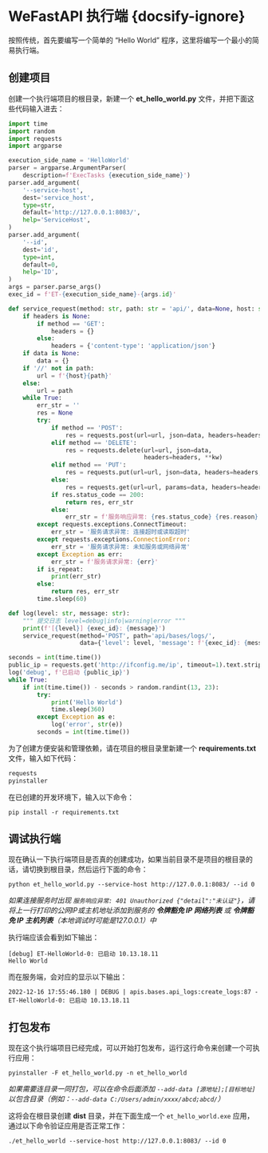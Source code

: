 # WeFastAPI 执行端 {docsify-ignore}

按照传统，首先要编写一个简单的 “Hello World” 程序，这里将编写一个最小的简易执行端。

## 创建项目

创建一个执行端项目的根目录，新建一个 **et_hello_world.py** 文件，并把下面这些代码输入进去：

```python
import time
import random
import requests
import argparse

execution_side_name = 'HelloWorld'
parser = argparse.ArgumentParser(
    description=f'ExecTasks {execution_side_name}')
parser.add_argument(
    '--service-host',
    dest='service_host',
    type=str,
    default='http://127.0.0.1:8083/',
    help='ServiceHost',
)
parser.add_argument(
    '--id',
    dest='id',
    type=int,
    default=0,
    help='ID',
)
args = parser.parse_args()
exec_id = f'ET-{execution_side_name}-{args.id}'

def service_request(method: str, path: str = 'api/', data=None, host: str = args.service_host, headers=None, is_repeat: bool = True, **kw):
    if headers is None:
        if method == 'GET':
            headers = {}
        else:
            headers = {'content-type': 'application/json'}
    if data is None:
        data = {}
    if '//' not in path:
        url = f'{host}{path}'
    else:
        url = path
    while True:
        err_str = ''
        res = None
        try:
            if method == 'POST':
                res = requests.post(url=url, json=data, headers=headers, **kw)
            elif method == 'DELETE':
                res = requests.delete(url=url, json=data,
                                      headers=headers, **kw)
            elif method == 'PUT':
                res = requests.put(url=url, json=data, headers=headers, **kw)
            else:
                res = requests.get(url=url, params=data, headers=headers, **kw)
            if res.status_code == 200:
                return res, err_str
            else:
                err_str = f'服务响应异常: {res.status_code} {res.reason} {res.text}'
        except requests.exceptions.ConnectTimeout:
            err_str = '服务请求异常: 连接超时或读取超时'
        except requests.exceptions.ConnectionError:
            err_str = '服务请求异常: 未知服务或网络异常'
        except Exception as err:
            err_str = f'服务请求异常: {err}'
        if is_repeat:
            print(err_str)
        else:
            return res, err_str
        time.sleep(60)

def log(level: str, message: str):
    """ 提交日志 level=debug|info|warning|error """
    print(f'[{level}] {exec_id}: {message}')
    service_request(method='POST', path='api/bases/logs/',
                    data={'level': level, 'message': f'{exec_id}: {message}'})

seconds = int(time.time())
public_ip = requests.get('http://ifconfig.me/ip', timeout=1).text.strip()
log('debug', f'已启动 {public_ip}')
while True:
    if int(time.time()) - seconds > random.randint(13, 23):
        try:
            print('Hello World')
            time.sleep(360)
        except Exception as e:
            log('error', str(e))
        seconds = int(time.time())
```

为了创建方便安装和管理依赖，请在项目的根目录里新建一个 **requirements.txt** 文件，输入如下代码：

```python
requests
pyinstaller
```

在已创建的开发环境下，输入以下命令：

```shell
pip install -r requirements.txt
```

## 调试执行端

现在确认一下执行端项目是否真的创建成功，如果当前目录不是项目的根目录的话，请切换到根目录，然后运行下面的命令：

```shell
python et_hello_world.py --service-host http://127.0.0.1:8083/ --id 0
```

*如果连接服务时出现 `服务响应异常: 401 Unauthorized {"detail":"未认证"}`，请将上一行打印的公网IP或主机地址添加到服务的 **令牌豁免 IP 网络列表** 或 **令牌豁免 IP 主机列表**（本地调试时可能是127.0.0.1）中*

执行端应该会看到如下输出：

```shell
[debug] ET-HelloWorld-0: 已启动 10.13.18.11
Hello World
```

而在服务端，会对应的显示以下输出：

```shell
2022-12-16 17:55:46.180 | DEBUG | apis.bases.api_logs:create_logs:87 - ET-HelloWorld-0: 已启动 10.13.18.11
```

## 打包发布

现在这个执行端项目已经完成，可以开始打包发布，运行这行命令来创建一个可执行应用：

```shell
pyinstaller -F et_hello_world.py -n et_hello_world
```

*如果需要连目录一同打包，可以在命令后面添加 `--add-data [源地址];[目标地址]` 以包含目录（例如：`--add-data C:/Users/admin/xxxx/abcd;abcd/`）*

这将会在根目录创建 **dist** 目录，并在下面生成一个 `et_hello_world.exe` 应用，通过以下命令验证应用是否正常工作：

```shell
./et_hello_world --service-host http://127.0.0.1:8083/ --id 0
```
